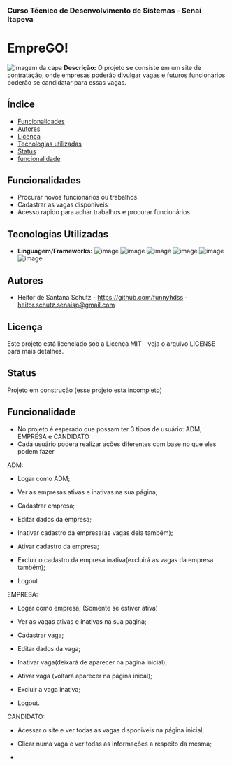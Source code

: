 ### Curso Técnico de Desenvolvimento de Sistemas - Senai Itapeva
# EmpreGO!

![imagem da capa](assets/IMG/readme/banner.png)
**Descrição:**
O projeto se consiste em um site de contratação, onde empresas poderão divulgar vagas e futuros funcionarios poderão se candidatar para essas vagas.
## Índice
- [Funcionalidades](#funcionalidades)
- [Autores](#autores)
- [Licença](#licença)
- [Tecnologias utilizadas](#tecnologias-utilizadas)
- [Status](#status)
- [funcionalidade](#funcionalidade)
## Funcionalidades
 - Procurar novos funcionários ou trabalhos
 - Cadastrar as vagas disponiveis
 - Acesso rapido para achar trabalhos e procurar funcionários
## Tecnologias Utilizadas
- **Linguagem/Frameworks:**
 ![image](https://img.shields.io/badge/JavaScript-323330?style=for-the-badge&logo=javascript&logoColor=F7DF1E)
 ![image](https://img.shields.io/badge/CSS3-1572B6?style=for-the-badge&logo=css3&logoColor=white)
 ![image](https://img.shields.io/badge/HTML5-E34F26?style=for-the-badge&logo=html5&logoColor=white)
 ![image](https://img.shields.io/badge/Bootstrap-563D7C?style=for-the-badge&logo=bootstrap&logoColor=white)
 ![image](https://img.shields.io/badge/PythonAnywhere-1D9FD7?style=for-the-badge&logoSize=auto&logo=pythonanywhere&logoColor=white)
 ![image](https://img.shields.io/badge/Flask-000000?style=for-the-badge&logo=flask&logoColor=white)
## Autores
- Heitor de Santana Schutz - https://github.com/funnyhdss - heitor.schutz.senaisp@gmail.com
## Licença
Este projeto está licenciado sob a Licença MIT - veja o arquivo LICENSE para mais detalhes.
## Status
Projeto em construção (esse projeto esta incompleto)
## Funcionalidade
- No projeto é esperado que possam ter 3 tipos de usuário:
ADM, EMPRESA e CANDIDATO
- Cada usuário podera realizar ações diferentes com base no que eles podem fazer

ADM:
- Logar como ADM;

- Ver as empresas ativas e inativas na sua página;

- Cadastrar empresa;

- Editar dados da empresa;

- Inativar cadastro da empresa(as vagas dela também);

- Ativar cadastro da empresa;

- Excluir o cadastro da empresa inativa(excluirá as vagas da empresa também);

- Logout

EMPRESA:
- Logar como empresa;
    (Somente se estiver ativa)

- Ver as vagas ativas e inativas na sua página;

- Cadastrar vaga;

- Editar dados da vaga;

- Inativar vaga(deixará de aparecer na página inicial);

- Ativar vaga (voltará aparecer na página inical);

- Excluir a vaga inativa;

- Logout.

CANDIDATO:
- Acessar o site e ver todas as vagas disponiveis na página inicial;

- Clicar numa vaga e ver todas as informações a respeito da mesma;

- 





